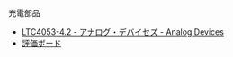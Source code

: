  充電部品  
- [LTC4053-4.2 - アナログ・デバイセズ - Analog Devices](https://www.analog.com/jp/products/ltc4053-4.2.html)
- [評価ボード](https://analog.component-jp.com/products/DC705A/142305409)
